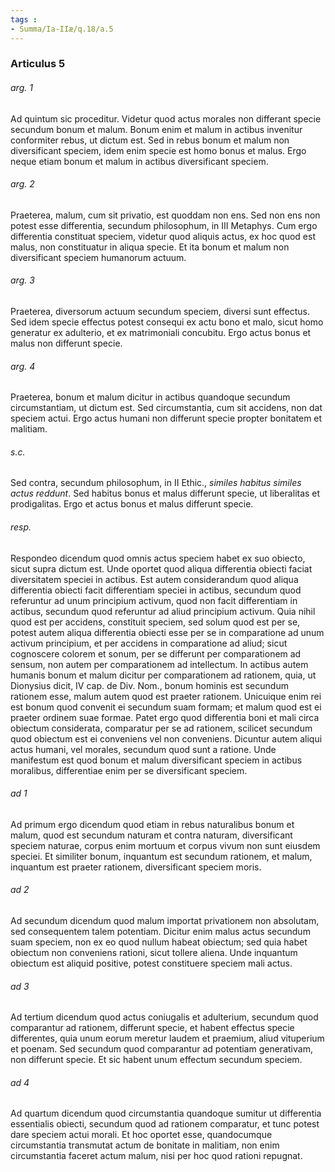 ```yaml
---
tags : 
- Summa/Ia-IIæ/q.18/a.5
---
```


### Articulus 5

###### arg. 1
Ad quintum sic proceditur. Videtur quod actus morales non differant specie secundum bonum et malum. Bonum enim et malum in actibus invenitur conformiter rebus, ut dictum est. Sed in rebus bonum et malum non diversificant speciem, idem enim specie est homo bonus et malus. Ergo neque etiam bonum et malum in actibus diversificant speciem.

###### arg. 2
Praeterea, malum, cum sit privatio, est quoddam non ens. Sed non ens non potest esse differentia, secundum philosophum, in III Metaphys. Cum ergo differentia constituat speciem, videtur quod aliquis actus, ex hoc quod est malus, non constituatur in aliqua specie. Et ita bonum et malum non diversificant speciem humanorum actuum.

###### arg. 3
Praeterea, diversorum actuum secundum speciem, diversi sunt effectus. Sed idem specie effectus potest consequi ex actu bono et malo, sicut homo generatur ex adulterio, et ex matrimoniali concubitu. Ergo actus bonus et malus non differunt specie.

###### arg. 4
Praeterea, bonum et malum dicitur in actibus quandoque secundum circumstantiam, ut dictum est. Sed circumstantia, cum sit accidens, non dat speciem actui. Ergo actus humani non differunt specie propter bonitatem et malitiam.

###### s.c.
Sed contra, secundum philosophum, in II Ethic., *similes habitus similes actus reddunt*. Sed habitus bonus et malus differunt specie, ut liberalitas et prodigalitas. Ergo et actus bonus et malus differunt specie.

###### resp.
Respondeo dicendum quod omnis actus speciem habet ex suo obiecto, sicut supra dictum est. Unde oportet quod aliqua differentia obiecti faciat diversitatem speciei in actibus. Est autem considerandum quod aliqua differentia obiecti facit differentiam speciei in actibus, secundum quod referuntur ad unum principium activum, quod non facit differentiam in actibus, secundum quod referuntur ad aliud principium activum. Quia nihil quod est per accidens, constituit speciem, sed solum quod est per se, potest autem aliqua differentia obiecti esse per se in comparatione ad unum activum principium, et per accidens in comparatione ad aliud; sicut cognoscere colorem et sonum, per se differunt per comparationem ad sensum, non autem per comparationem ad intellectum. In actibus autem humanis bonum et malum dicitur per comparationem ad rationem, quia, ut Dionysius dicit, IV cap. de Div. Nom., bonum hominis est secundum rationem esse, malum autem quod est praeter rationem. Unicuique enim rei est bonum quod convenit ei secundum suam formam; et malum quod est ei praeter ordinem suae formae. Patet ergo quod differentia boni et mali circa obiectum considerata, comparatur per se ad rationem, scilicet secundum quod obiectum est ei conveniens vel non conveniens. Dicuntur autem aliqui actus humani, vel morales, secundum quod sunt a ratione. Unde manifestum est quod bonum et malum diversificant speciem in actibus moralibus, differentiae enim per se diversificant speciem.

###### ad 1
Ad primum ergo dicendum quod etiam in rebus naturalibus bonum et malum, quod est secundum naturam et contra naturam, diversificant speciem naturae, corpus enim mortuum et corpus vivum non sunt eiusdem speciei. Et similiter bonum, inquantum est secundum rationem, et malum, inquantum est praeter rationem, diversificant speciem moris.

###### ad 2
Ad secundum dicendum quod malum importat privationem non absolutam, sed consequentem talem potentiam. Dicitur enim malus actus secundum suam speciem, non ex eo quod nullum habeat obiectum; sed quia habet obiectum non conveniens rationi, sicut tollere aliena. Unde inquantum obiectum est aliquid positive, potest constituere speciem mali actus.

###### ad 3
Ad tertium dicendum quod actus coniugalis et adulterium, secundum quod comparantur ad rationem, differunt specie, et habent effectus specie differentes, quia unum eorum meretur laudem et praemium, aliud vituperium et poenam. Sed secundum quod comparantur ad potentiam generativam, non differunt specie. Et sic habent unum effectum secundum speciem.

###### ad 4
Ad quartum dicendum quod circumstantia quandoque sumitur ut differentia essentialis obiecti, secundum quod ad rationem comparatur, et tunc potest dare speciem actui morali. Et hoc oportet esse, quandocumque circumstantia transmutat actum de bonitate in malitiam, non enim circumstantia faceret actum malum, nisi per hoc quod rationi repugnat.

